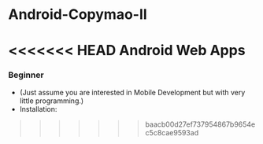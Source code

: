 # Android-Copymao-II
<<<<<<< HEAD
Android Web Apps
=======
### Beginner
* (Just assume you are interested in Mobile Development but with very little programming.)
* Installation:
>>>>>>> baacb00d27ef737954867b9654ec5c8cae9593ad
